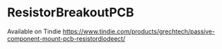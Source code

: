 # ResistorBreakoutPCB
Available on Tindie https://www.tindie.com/products/grechtech/passive-component-mount-pcb-resistordiodeect/
